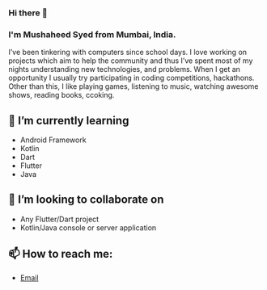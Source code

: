 ### Hi there 👋
### I'm Mushaheed Syed from Mumbai, India.

I’ve been tinkering with computers since school days. I love working on projects which aim to help the community and thus I’ve spent most of my nights understanding new technologies, and problems. When I get an opportunity I usually try participating in coding competitions, hackathons. Other than this, I like playing games, listening to music, watching awesome shows, reading books, ccoking.

  
## 🌱 I’m currently learning
- Android Framework
- Kotlin
- Dart
- Flutter
- Java

## 👯 I’m looking to collaborate on
- Any Flutter/Dart project
- Kotlin/Java console or server application

## 📫 How to reach me:
- [Email](mailto:smushaheed@gmail.com)

<!--
## 🔭 I’m currently working on ...

## 🤔 I’m looking for help with ...

## 💬 Ask me about
- Flutter

## ⚡ Fun fact: ...
-->

